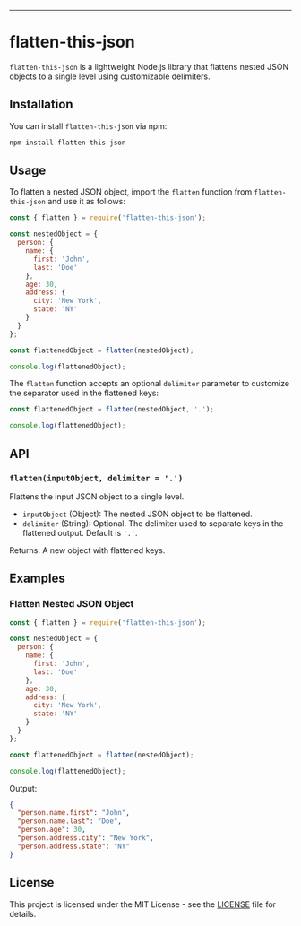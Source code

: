 
---

# flatten-this-json

`flatten-this-json` is a lightweight Node.js library that flattens nested JSON objects to a single level using customizable delimiters.

## Installation

You can install `flatten-this-json` via npm:

```bash
npm install flatten-this-json
```

## Usage

To flatten a nested JSON object, import the `flatten` function from `flatten-this-json` and use it as follows:

```javascript
const { flatten } = require('flatten-this-json');

const nestedObject = {
  person: {
    name: {
      first: 'John',
      last: 'Doe'
    },
    age: 30,
    address: {
      city: 'New York',
      state: 'NY'
    }
  }
};

const flattenedObject = flatten(nestedObject);

console.log(flattenedObject);
```

The `flatten` function accepts an optional `delimiter` parameter to customize the separator used in the flattened keys:

```javascript
const flattenedObject = flatten(nestedObject, '.');

console.log(flattenedObject);
```

## API

### `flatten(inputObject, delimiter = '.')`

Flattens the input JSON object to a single level.

- `inputObject` (Object): The nested JSON object to be flattened.
- `delimiter` (String): Optional. The delimiter used to separate keys in the flattened output. Default is `'.'`.

Returns: A new object with flattened keys.

## Examples

### Flatten Nested JSON Object

```javascript
const { flatten } = require('flatten-this-json');

const nestedObject = {
  person: {
    name: {
      first: 'John',
      last: 'Doe'
    },
    age: 30,
    address: {
      city: 'New York',
      state: 'NY'
    }
  }
};

const flattenedObject = flatten(nestedObject);

console.log(flattenedObject);
```

Output:
```json
{
  "person.name.first": "John",
  "person.name.last": "Doe",
  "person.age": 30,
  "person.address.city": "New York",
  "person.address.state": "NY"
}
```

## License

This project is licensed under the MIT License - see the [LICENSE](LICENSE) file for details.

